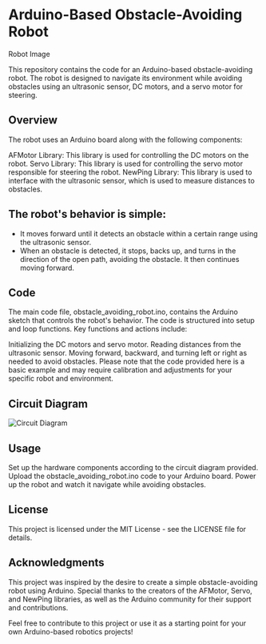 # Arduino-Based Obstacle-Avoiding Robot

Robot Image

This repository contains the code for an Arduino-based obstacle-avoiding robot. The robot is designed to navigate its environment while avoiding obstacles using an ultrasonic sensor, DC motors, and a servo motor for steering.

## Overview
The robot uses an Arduino board along with the following components:

AFMotor Library: This library is used for controlling the DC motors on the robot.
Servo Library: This library is used for controlling the servo motor responsible for steering the robot.
NewPing Library: This library is used to interface with the ultrasonic sensor, which is used to measure distances to obstacles.

## The robot's behavior is simple:

* It moves forward until it detects an obstacle within a certain range using the ultrasonic sensor.
* When an obstacle is detected, it stops, backs up, and turns in the direction of the open path, avoiding the obstacle.
It then continues moving forward.

## Code
The main code file, obstacle_avoiding_robot.ino, contains the Arduino sketch that controls the robot's behavior. The code is structured into setup and loop functions. Key functions and actions include:

Initializing the DC motors and servo motor.
Reading distances from the ultrasonic sensor.
Moving forward, backward, and turning left or right as needed to avoid obstacles.
Please note that the code provided here is a basic example and may require calibration and adjustments for your specific robot and environment.

## Circuit Diagram

![Circuit Diagram](link_to_your_circuit_diagram_image.png)


## Usage
Set up the hardware components according to the circuit diagram provided.
Upload the obstacle_avoiding_robot.ino code to your Arduino board.
Power up the robot and watch it navigate while avoiding obstacles.
## License
This project is licensed under the MIT License - see the LICENSE file for details.

## Acknowledgments
This project was inspired by the desire to create a simple obstacle-avoiding robot using Arduino.
Special thanks to the creators of the AFMotor, Servo, and NewPing libraries, as well as the Arduino community for their support and contributions.


Feel free to contribute to this project or use it as a starting point for your own Arduino-based robotics projects!
